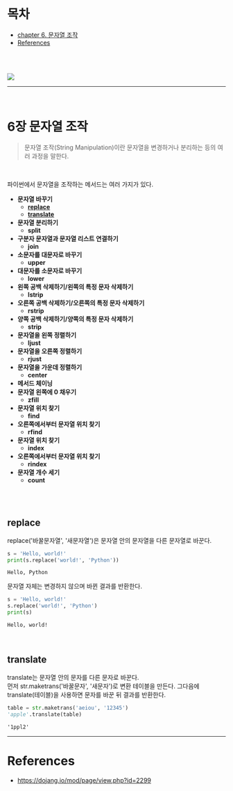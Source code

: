 # 목차
* [chapter 6. 문자열 조작](#6장-문자열-조작)
* [References](#references)

<br><br>

<img src="https://user-images.githubusercontent.com/55045377/116873723-1a64aa80-ac53-11eb-8d03-5df57948b42d.jpg">

<br>

---

<br>

# 6장 문자열 조작
> 문자열 조작(String Manipulation)이란 문자열을 변경하거나 분리하는 등의 여러 과정을 말한다.

<br>

파이썬에서 문자열을 조작하는 메서드는 여러 가지가 있다.<br>
* **문자열 바꾸기**
  * **[replace](#replace)**
  * **[translate](#translate)**
* **문자열 분리하기**
  * **split**
* **구분자 문자열과 문자열 리스트 연결하기**
  * **join**
* **소문자를 대문자로 바꾸기**
  * **upper**
* **대문자를 소문자로 바꾸기**
  * **lower**
* **왼쪽 공백 삭제하기/왼쪽의 특정 문자 삭제하기**
  * **lstrip**
* **오른쪽 공백 삭제하기/오른쪽의 특정 문자 삭제하기**
  * **rstrip**
* **양쪽 공백 삭제하기/양쪽의 특정 문자 삭제하기**
  * **strip**
* **문자열을 왼쪽 정렬하기**
  * **ljust**
* **문자열을 오른쪽 정렬하기**
  * **rjust**
* **문자열을 가운데 정렬하기**
  * **center**
* **메서드 체이닝**
* **문자열 왼쪽에 0 채우기**
  * **zfill**
* **문자열 위치 찾기**
  * **find**
* **오른쪽에서부터 문자열 위치 찾기**
  * **rfind**
* **문자열 위치 찾기**
  * **index**
* **오른쪽에서부터 문자열 위치 찾기**
  * **rindex**
* **문자열 개수 세기**
  * **count**
  
<br><br>


## replace
replace('바꿀문자열', '새문자열')은 문자열 안의 문자열을 다른 문자열로 바꾼다.<br>
```python
s = 'Hello, world!'
print(s.replace('world!', 'Python'))
```
```
Hello, Python
```
문자열 자체는 변경하지 않으며 바뀐 결과를 반환한다.
```python
s = 'Hello, world!'
s.replace('world!', 'Python')
print(s)
```
```
Hello, world!
```

<br>

## translate
translate는 문자열 안의 문자를 다른 문자로 바꾼다.<br>
먼저 str.maketrans('바꿀문자', '새문자')로 변환 테이블을 만든다. 그다음에 translate(테이블)을 사용하면 문자를 바꾼 뒤 결과를 반환한다. 
```python
table = str.maketrans('aeiou', '12345')
'apple'.translate(table)
```
```
'1ppl2'
```




---

# References
* https://dojang.io/mod/page/view.php?id=2299

<br><br>
